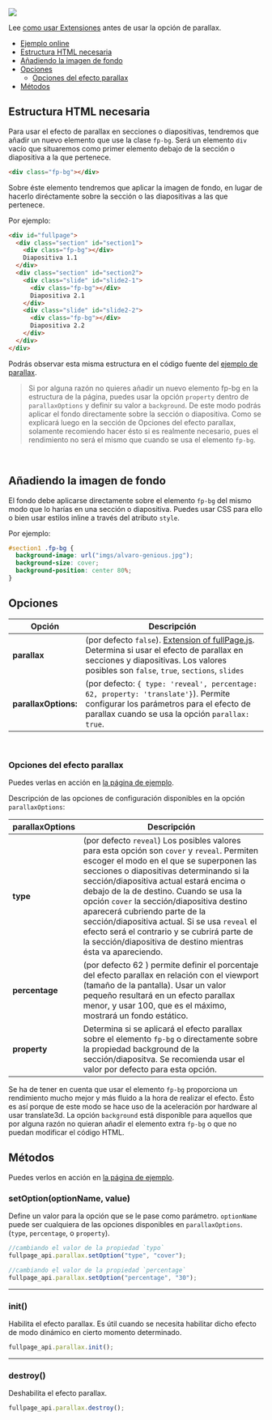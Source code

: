 ![](https://cloud.githubusercontent.com/assets/1706326/23580315/f28edab4-00f6-11e7-90f9-81ffafd77b0e.gif)

Lee [como usar Extensiones](https://github.com/alvarotrigo/fullPage.js/tree/master/lang/spanish#uso-de-extensiones) antes de usar la opción de parallax.

- [Ejemplo online](http://alvarotrigo.com/fullPage/extensions/parallax.html)
- [Estructura HTML necesaria](#estructura-html-necesaria)
- [Añadiendo la imagen de fondo](#a%C3%B1adiendo-la-imagen-de-fondo)
- [Opciones](#opciones)
  - [Opciones del efecto parallax](#opciones-del-efecto-parallax)
- [Métodos](#m%C3%A9todos)

## Estructura HTML necesaria

Para usar el efecto de parallax en secciones o diapositivas, tendremos que añadir un nuevo elemento que use la clase `fp-bg`. Será un elemento `div` vacío que situaremos como primer elemento debajo de la sección o diapositiva a la que pertenece.

```html
<div class="fp-bg"></div>
```

Sobre éste elemento tendremos que aplicar la imagen de fondo, en lugar de hacerlo diréctamente sobre la sección o las diapositivas a las que pertenece.

Por ejemplo:

```html
<div id="fullpage">
  <div class="section" id="section1">
    <div class="fp-bg"></div>
    Diapositiva 1.1
  </div>
  <div class="section" id="section2">
    <div class="slide" id="slide2-1">
      <div class="fp-bg"></div>
      Diapositiva 2.1
    </div>
    <div class="slide" id="slide2-2">
      <div class="fp-bg"></div>
      Diapositiva 2.2
    </div>
  </div>
</div>
```

Podrás observar esta misma estructura en el código fuente del [ejemplo de parallax](http://alvarotrigo.com/fullPage/extensions/parallax.html).

> Si por alguna razón no quieres añadir un nuevo elemento fp-bg en la estructura de la página, puedes usar la opción `property` dentro de `parallaxOptions` y definir su valor a `background`. De este modo podrás aplicar el fondo directamente sobre la sección o diapositiva. Como se explicará luego en la sección de Opciones del efecto parallax, solamente recomiendo hacer ésto si es realmente necesario, pues el rendimiento no será el mismo que cuando se usa el elemento `fp-bg`.

<br>

## Añadiendo la imagen de fondo

El fondo debe aplicarse directamente sobre el elemento `fp-bg` del mismo modo que lo harías en una sección o diapositiva. Puedes usar CSS para ello o bien usar estilos inline a través del atributo `style`.

Por ejemplo:

```css
#section1 .fp-bg {
  background-image: url("imgs/alvaro-genious.jpg");
  background-size: cover;
  background-position: center 80%;
}
```

## Opciones

| Opción | Descripción |
| --- | --- |
| **parallax** | (por defecto `false`). [Extension of fullPage.js](http://alvarotrigo.com/fullPage/extensions/). Determina si usar el efecto de parallax en secciones y diapositivas. Los valores posibles son `false`, `true`, `sections`, `slides` |
| **parallaxOptions:** | (por defecto: `{ type: 'reveal', percentage: 62, property: 'translate'}`). Permite configurar los parámetros para el efecto de parallax cuando se usa la opción `parallax: true`. |

<br>

### Opciones del efecto parallax

Puedes verlas en acción en [la página de ejemplo](http://alvarotrigo.com/fullPage/extensions/parallax.html).

Descripción de las opciones de configuración disponibles en la opción `parallaxOptions`:

| parallaxOptions | Descripción |
| --- | --- |
| **type** | (por defecto `reveal`) Los posibles valores para esta opción son `cover` y `reveal`. Permiten escoger el modo en el que se superponen las secciones o diapositivas determinando si la sección/diapositiva actual estará encima o debajo de la de destino. Cuando se usa la opción `cover` la sección/diapositiva destino aparecerá cubriendo parte de la sección/diapositiva actual. Si se usa `reveal` el efecto será el contrario y se cubrirá parte de la sección/diapositiva de destino mientras ésta va apareciendo. |
| **percentage** | (por defecto 62 ) permite definir el porcentaje del efecto parallax en relación con el viewport (tamaño de la pantalla). Usar un valor pequeño resultará en un efecto parallax menor, y usar 100, que es el máximo, mostrará un fondo estático. |
| **property** | Determina si se aplicará el efecto parallax sobre el elemento `fp-bg` o directamente sobre la propiedad background de la sección/diapositva. Se recomienda usar el valor por defecto para esta opción. |

Se ha de tener en cuenta que usar el elemento `fp-bg` proporciona un rendimiento mucho mejor y más fluido a la hora de realizar el efecto. Ésto es así porque de este modo se hace uso de la aceleración por hardware al usar translate3d. La opción `background` está disponible para aquellos que por alguna razón no quieran añadir el elemento extra `fp-bg` o que no puedan modificar el código HTML.

## Métodos

Puedes verlos en acción en [la página de ejemplo](http://alvarotrigo.com/fullPage/extensions/parallax.html).

### setOption(optionName, value)

Define un valor para la opción que se le pase como parámetro. `optionName` puede ser cualquiera de las opciones disponibles en `parallaxOptions`. (`type`, `percentage`, o `property`).

```javascript
//cambiando el valor de la propiedad `typo`
fullpage_api.parallax.setOption("type", "cover");

//cambiando el valor de la propiedad `percentage`
fullpage_api.parallax.setOption("percentage", "30");
```

---

### init()

Habilita el efecto parallax. Es útil cuando se necesita habilitar dicho efecto de modo dinámico en cierto momento determinado.

```javascript
fullpage_api.parallax.init();
```

---

### destroy()

Deshabilita el efecto parallax.

```javascript
fullpage_api.parallax.destroy();
```
